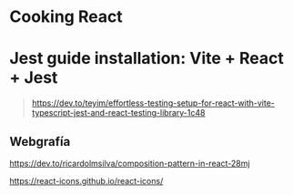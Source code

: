 # Cooking React

# Jest guide installation: Vite + React + Jest

> https://dev.to/teyim/effortless-testing-setup-for-react-with-vite-typescript-jest-and-react-testing-library-1c48


## Webgrafía

https://dev.to/ricardolmsilva/composition-pattern-in-react-28mj

https://react-icons.github.io/react-icons/

